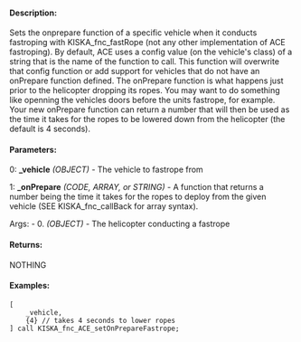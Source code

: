 #### Description:
Sets the onprepare function of a specific vehicle when it conducts fastroping with KISKA_fnc_fastRope (not any other implementation of ACE fastroping). By default, ACE uses a config value (on the vehicle's class) of a string that is the name of the function to call. This function will overwrite that config function or add support for vehicles that do not have an onPrepare function defined. The onPrepare function is what happens just prior to the helicopter dropping its ropes. You may want to do something like openning the vehicles doors before the units fastrope, for example. Your new onPrepare function can return a number that will then be used as the time it takes for the ropes to be lowered down from the helicopter (the default is 4 seconds).

#### Parameters:
0: **_vehicle** *(OBJECT)* - The vehicle to fastrope from

1: **_onPrepare** *(CODE, ARRAY, or STRING)* - A function that returns a numberbeing the time it takes for the ropes to deploy from the given vehicle(SEE KISKA_fnc_callBack for array syntax).Args:
    - 0. *(OBJECT)* - The helicopter conducting a fastrope

#### Returns:
NOTHING

#### Examples:
```sqf
[
    _vehicle,
    {4} // takes 4 seconds to lower ropes
] call KISKA_fnc_ACE_setOnPrepareFastrope;
```

